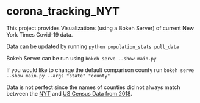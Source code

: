 # corona_tracking_NYT

This project provides Visualizations (using a Bokeh Server) of current New York Times Covid-19 data. 

Data can be updated by running `python population_stats pull_data`

Bokeh Server can be run using `bokeh serve --show main.py`

If you would like to change the default comparison county run  `bokeh serve --show main.py --args "state" "county"`

Data is not perfect since the names of counties did not always match between the [NYT](https://github.com/nytimes/covid-19-data) and [US Census Data from 2018](https://www.census.gov/data/tables/time-series/demo/popest/2010s-counties-detail.html).

